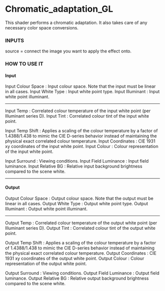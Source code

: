 # Chromatic_adaptation_GL

This shader performs a chromatic adaptation. It also takes care of any necessary color space conversions.


### INPUTS
source = connect the image you want to apply the effect onto.

### HOW TO USE IT

#### Input

Input Colour Space : Input colour space. Note that the input must be linear in all cases.
Input White Type : Input white point type.
Input Illuminant : Input white point illuminant.

------------------------------------------------------------------------------------------------------------

Input Temp : Correlated colour temperature of the input white point (per Illuminant series D).
Input Tint : Correlated colour tint of the input white point.

Input Temp Shift : Applies a scaling of the colour temperature by a factor of 1.4388/1.438 to mimic the CIE D-series behavior instead of maintaining the physical exact correlated colour temperature.
Input Coordinates : CIE 1931 xy coordinates of the input white point.
Input Colour : Colour representation of the input white point.

Input Surround : Viewing conditions.
Input Field Luminance : Input field luminance.
Input Relative BG : Relative input background brightness compared to the scene white.

------------------------------------------------------------------------------------------------------------

#### Output

Output Colour Space : Output colour space. Note that the output must be linear in all cases.
Output White Type : Output white point type.
Output Illuminant : Output white point illuminant.

------------------------------------------------------------------------------------------------------------

Output Temp : Correlated colour temperature of the output white point (per Illuminant series D).
Output Tint : Correlated colour tint of the output white point.

Output Temp Shift : Applies a scaling of the colour temperature by a factor of 1.4388/1.438 to mimic the CIE D-series behavior instead of maintaining the physical exact correlated colour temperature.
Output Coordinates : CIE 1931 xy coordinates of the output white point.
Output Colour : Colour representation of the output white point.

Output Surround : Viewing conditions.
Output Field Luminance : Output field luminance.
Output Relative BG : Relative output background brightness compared to the scene white.
